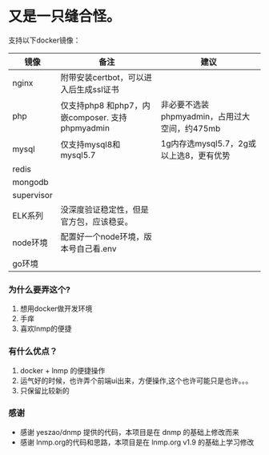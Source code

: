 # 又是一只缝合怪。

支持以下docker镜像： 

| 镜像       | 备注                                            | 建议                                          |
| ---------- | ----------------------------------------------- | --------------------------------------------- |
| nginx      | 附带安装certbot，可以进入后生成ssl证书          |                                               |
| php        | 仅支持php8 和php7，内嵌composer. 支持phpmyadmin | 非必要不选装phpmyadmin，占用过大空间，约475mb |
| mysql      | 仅支持mysql8和mysql5.7                          | 1g内存选mysql5.7，2g或以上选8，更有优势       |
| redis      |                                                 |                                               |
| mongodb    |                                                 |                                               |
| supervisor |                                                 |                                               |
| ELK系列    | 没深度验证稳定性，但是官方包，应该稳妥。        |                                               |
| node环境   | 配置好一个node环境，版本号自己看.env            |                                               |
| go环境     |                                                 |                                               |



### 为什么要弄这个?

1. 想用docker做开发环境
2. 手痒
3. 喜欢lnmp的便捷

### 有什么优点？

1. docker + lnmp 的便捷操作
2. 运气好的时候，也许弄个前端ui出来，方便操作,这个也许可能只是也许。。。
3. 只保留比较新的

### 感谢

- 感谢 yeszao/dnmp 提供的代码，本项目是在 dnmp 的基础上修改而来
- 感谢 lnmp.org的代码和思路，本项目是在 lnmp.org v1.9 的基础上学习修改
